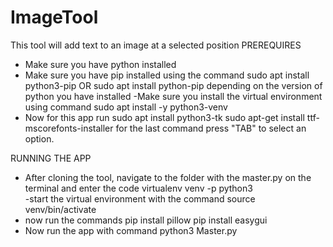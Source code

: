 # ImageTool
This tool will add text to an image at a selected position
PREREQUIRES
- Make sure you have python installed 
- Make sure you have pip installed using the command
	sudo apt install python3-pip 	OR
	sudo apt install python-pip
  depending on the version of python you have installed
-Make sure you install the virtual environment using command
	sudo apt install -y python3-venv
- Now for this app run
	sudo apt install python3-tk
	sudo apt-get install ttf-mscorefonts-installer
for the last command press "TAB" to select an option.

RUNNING THE APP
- After cloning the tool, navigate to the folder with the master.py on the terminal and enter the code
	virtualenv venv -p python3  
-start the virtual environment with the command
	source venv/bin/activate
- now run the commands
	pip install pillow
	pip install easygui
- Now run the app with command 
	python3 Master.py

